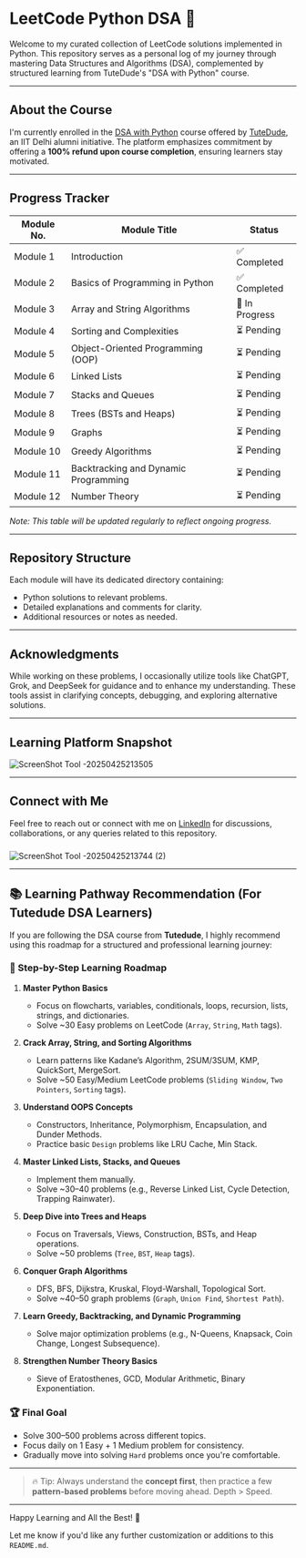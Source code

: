 # LeetCode Python DSA 🚀

Welcome to my curated collection of LeetCode solutions implemented in Python. This repository serves as a personal log of my journey through mastering Data Structures and Algorithms (DSA), complemented by structured learning from TuteDude's "DSA with Python" course.

---

## About the Course

I'm currently enrolled in the [DSA with Python](https://tutedude.com/category/dsawithpython) course offered by [TuteDude](https://tutedude.com/), an IIT Delhi alumni initiative. The platform emphasizes commitment by offering a **100% refund upon course completion**, ensuring learners stay motivated.

---

## Progress Tracker

| Module No. | Module Title                        | Status       |
|------------|-------------------------------------|--------------|
| Module 1   | Introduction                        | ✅ Completed |
| Module 2   | Basics of Programming in Python     | ✅ Completed |
| Module 3   | Array and String Algorithms         | 🔄 In Progress |
| Module 4   | Sorting and Complexities            | ⏳ Pending   |
| Module 5   | Object-Oriented Programming (OOP)   | ⏳ Pending   |
| Module 6   | Linked Lists                        | ⏳ Pending   |
| Module 7   | Stacks and Queues                   | ⏳ Pending   |
| Module 8   | Trees (BSTs and Heaps)              | ⏳ Pending   |
| Module 9   | Graphs                              | ⏳ Pending   |
| Module 10  | Greedy Algorithms                   | ⏳ Pending   |
| Module 11  | Backtracking and Dynamic Programming| ⏳ Pending   |
| Module 12  | Number Theory                       | ⏳ Pending   | 

*Note: This table will be updated regularly to reflect ongoing progress.*

---

## Repository Structure

Each module will have its dedicated directory containing:

- Python solutions to relevant problems.
- Detailed explanations and comments for clarity.
- Additional resources or notes as needed.

---

## Acknowledgments

While working on these problems, I occasionally utilize tools like ChatGPT, Grok, and DeepSeek for guidance and to enhance my understanding. These tools assist in clarifying concepts, debugging, and exploring alternative solutions.

---

## Learning Platform Snapshot

![ScreenShot Tool -20250425213505](https://github.com/user-attachments/assets/640a4a96-9953-4999-97fc-11c6206f3338)

---

## Connect with Me

Feel free to reach out or connect with me on [LinkedIn](https://www.linkedin.com/in/r0han01) for discussions, collaborations, or any queries related to this repository.
###
![ScreenShot Tool -20250425213744 (2)](https://github.com/user-attachments/assets/f542af5f-7ade-4227-a088-33d61395e1fa)

---

## 📚 Learning Pathway Recommendation (For Tutedude DSA Learners)

If you are following the DSA course from **Tutedude**, I highly recommend using this roadmap for a structured and professional learning journey:

### 🚀 Step-by-Step Learning Roadmap

1. **Master Python Basics**  
   - Focus on flowcharts, variables, conditionals, loops, recursion, lists, strings, and dictionaries.
   - Solve ~30 Easy problems on LeetCode (`Array`, `String`, `Math` tags).

2. **Crack Array, String, and Sorting Algorithms**  
   - Learn patterns like Kadane’s Algorithm, 2SUM/3SUM, KMP, QuickSort, MergeSort.
   - Solve ~50 Easy/Medium LeetCode problems (`Sliding Window`, `Two Pointers`, `Sorting` tags).

3. **Understand OOPS Concepts**  
   - Constructors, Inheritance, Polymorphism, Encapsulation, and Dunder Methods.
   - Practice basic `Design` problems like LRU Cache, Min Stack.

4. **Master Linked Lists, Stacks, and Queues**  
   - Implement them manually.
   - Solve ~30–40 problems (e.g., Reverse Linked List, Cycle Detection, Trapping Rainwater).

5. **Deep Dive into Trees and Heaps**  
   - Focus on Traversals, Views, Construction, BSTs, and Heap operations.
   - Solve ~50 problems (`Tree`, `BST`, `Heap` tags).

6. **Conquer Graph Algorithms**  
   - DFS, BFS, Dijkstra, Kruskal, Floyd-Warshall, Topological Sort.
   - Solve ~40–50 graph problems (`Graph`, `Union Find`, `Shortest Path`).

7. **Learn Greedy, Backtracking, and Dynamic Programming**  
   - Solve major optimization problems (e.g., N-Queens, Knapsack, Coin Change, Longest Subsequence).

8. **Strengthen Number Theory Basics**  
   - Sieve of Eratosthenes, GCD, Modular Arithmetic, Binary Exponentiation.

### 🏆 Final Goal
- Solve 300–500 problems across different topics.
- Focus daily on 1 Easy + 1 Medium problem for consistency.
- Gradually move into solving `Hard` problems once you're comfortable.

---
> 🔥 Tip: Always understand the **concept first**, then practice a few **pattern-based problems** before moving ahead. Depth > Speed.

---

Happy Learning and All the Best! 🚀

Let me know if you'd like any further customization or additions to this `README.md`. 


